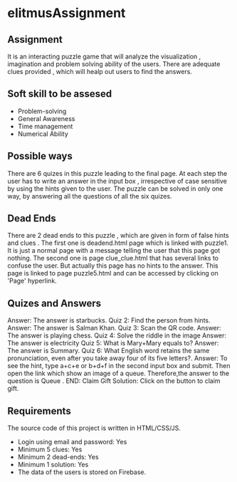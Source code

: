 # elitmusAssignment

## Assignment 
It is an interacting puzzle game that will analyze the visualization , imagination and problem solving ability of the users. 
There are adequate clues provided , which will healp out users to find the answers.

## Soft skill to be assesed
- Problem-solving
- General Awareness
- Time management
- Numerical Ability




## Possible ways
There are 6 quizes in this puzzle leading to the final page. At each step the user has to write an answer in the input box , irrespective of case sensitive by using the hints given to the user. The puzzle can be solved in only one way, by answering all the questions of all the six quizes.

## Dead Ends 
There are 2 dead ends to this puzzle , which are given in form of false hints and clues .
The first one is deadend.html page which is linked with puzzle1. It is just a normal page with a message telling the user that this page got nothing.
The second one is page clue_clue.html that has several links to confuse the user. But actually this page has no hints to the answer. This page is linked to page puzzle5.html and can be accessed by clicking on 'Page' hyperlink.


## Quizes and Answers
Answer: The answer is starbucks.
Quiz 2: Find the person from hints.
Answer: The answer is Salman Khan.
Quiz 3: Scan the QR code.
Answer: The answer is playing chess.
Quiz 4: Solve the riddle in the image
Answer: The answer is electricity
Quiz 5: What is Mary+Mary equals to?
Answer: The answer is Summary.
Quiz 6: What English word retains the same pronunciation, even after you take away four of its five letters?.
Answer: To see the hint, type a+c+e or b+d+f in the second input box and submit. Then open the link which show an image of a queue. Therefore,the answer to the question 
is Queue .
END: Claim Gift
Solution: Click on the button to claim gift.

## Requirements
The source code of this project is written in HTML/CSS/JS. 



- Login using email and password: Yes
- Minimum 5 clues: Yes
- Minimum 2 dead-ends: Yes
- Minimum 1 solution: Yes
- The data of the users is stored on Firebase.


